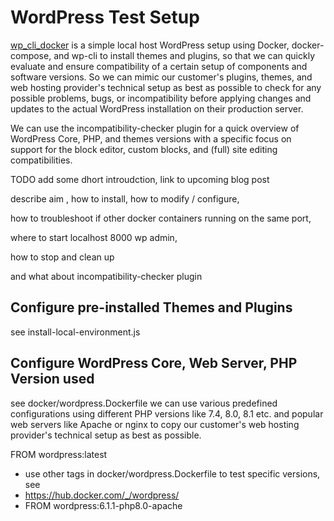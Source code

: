 # WordPress Test Setup

[wp_cli_docker](https://github.com/openmindculture/wp_cli_docker) is a simple local host WordPress setup using Docker, docker-compose, and wp-cli to install themes and plugins, so that we can quickly evaluate and ensure compatibility of a certain setup of components and software versions. So we can mimic our customer's plugins, themes, and web hosting provider's technical setup as best as possible to check for any possible problems, bugs, or incompatibility before applying changes and updates to the actual WordPress installation on their production server.

We can use the incompatibility-checker plugin for a quick overview of WordPress Core, PHP, and themes versions with a specific focus on support for the block editor, custom blocks, and (full) site editing compatibilities.

TODO add some dhort introudction, link to upcoming blog post

describe aim , how to install, how to modify / configure,

how to troubleshoot if other docker containers running on the same port,

where to start localhost 8000 wp admin,

how to stop and clean up

and what about incompatibility-checker plugin

## Configure pre-installed Themes and Plugins

see install-local-environment.js

## Configure WordPress Core, Web Server, PHP Version used

see docker/wordpress.Dockerfile we can use various predefined configurations using different PHP versions like 7.4, 8.0, 8.1 etc. and popular web servers like Apache or nginx to copy our customer's web hosting provider's technical setup as best as possible.

FROM wordpress:latest
- use other tags in docker/wordpress.Dockerfile to test specific versions, see
- https://hub.docker.com/_/wordpress/
- FROM wordpress:6.1.1-php8.0-apache